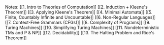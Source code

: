 Notes:
[[1. Intro to Theories of Computation]]
[[2. Induction + Kleene's Theorem]]
[[3. Applying Kleene's Theorem]]
[[4. Minimal Automata]]
[[5. Finite, Countably Infinite and Uncountable]]
[[6. Non-Regular Languages]]
[[7. Context-Free Grammars (CFGs)]]
[[8. Complexity of Programs]]
[[9. Turing Machines]]
[[10. Simplifying Turing Machines]]
[[11. Nondeterministic TMs and P & NP]]
[[12. Decidability]]
[[13. The Halting Problem and Rice's Theorem]]





